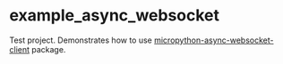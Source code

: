 # example_async_websocket
Test project. Demonstrates how to use [micropython-async-websocket-client](https://pypi.org/project/micropython-async-websocket-client/) package.
